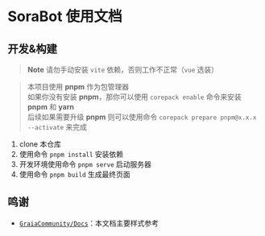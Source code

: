 # SoraBot 使用文档


## 开发&构建
> **Note**
> 请勿手动安装 `vite` 依赖，否则工作不正常（`vue` 选装）


> 本项目使用 **pnpm** 作为包管理器  
> 如果你没有安装 **pnpm**，那你可以使用 `corepack enable` 命令来安装 **pnpm** 和 **yarn**  
> 后续如果需要升级 **pnpm** 则可以使用命令 `corepack prepare pnpm@x.x.x --activate` 来完成

1. clone 本仓库
2. 使用命令 `pnpm install` 安装依赖
3. 开发环境使用命令 `pnpm serve` 启动服务器
4. 使用命令 `pnpm build` 生成最终页面




## 鸣谢
* [`GraiaCommunity/Docs`](https://github.com/GraiaCommunity/Docs)：本文档主要样式参考
